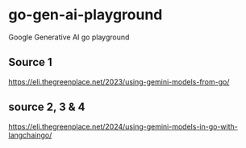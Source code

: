# go-gen-ai-playground
Google Generative AI go playground

## Source 1
https://eli.thegreenplace.net/2023/using-gemini-models-from-go/

## source 2, 3 & 4
https://eli.thegreenplace.net/2024/using-gemini-models-in-go-with-langchaingo/